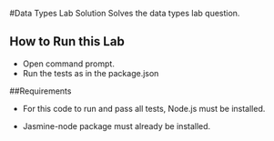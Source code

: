 #Data Types Lab Solution
Solves the data types lab question.


## How to Run this Lab

+ Open command prompt.
+ Run the tests as in the package.json


##Requirements

+ For this code to run and pass all tests, Node.js must be installed.

+ Jasmine-node package must already be installed.


